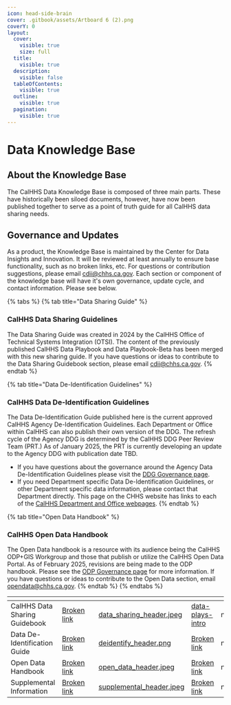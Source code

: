 ```yaml
---
icon: head-side-brain
cover: .gitbook/assets/Artboard 6 (2).png
coverY: 0
layout:
  cover:
    visible: true
    size: full
  title:
    visible: true
  description:
    visible: false
  tableOfContents:
    visible: true
  outline:
    visible: true
  pagination:
    visible: true
---
```


# Data Knowledge Base

## About the Knowledge Base

The CalHHS Data Knowledge Base is composed of three main parts. These have historically been siloed documents, however, have now been published together to serve as a point of truth guide for all CalHHS data sharing needs.

## Governance and Updates

As a product, the Knowledge Base is maintained by the Center for Data Insights and Innovation. It will be reviewed at least annually to ensure base functionality, such as no broken links, etc. For questions or contribution suggestions, please email cdii@chhs.ca.gov. Each section or component of the knowledge base will have it's own governance, update cycle, and contact information. Please see below.

{% tabs %}
{% tab title="Data Sharing Guide" %}
### CalHHS Data Sharing Guidelines

The Data Sharing Guide was created in 2024 by the CalHHS Office of Technical Systems Integration (OTSI). The content of the previously published CalHHS Data Playbook and Data Playbook-Beta has been merged with this new sharing guide. If you have questions or ideas to contribute to the Data Sharing Guidebook section, please email [cdii@chhs.ca.gov](mailto:cdii@chhs.ca.gov).
{% endtab %}

{% tab title="Data De-Identification Guidelines" %}
### CalHHS Data De-Identification Guidelines

The Data De-Identification Guide published here is the current approved CalHHS Agency De-Identification Guidelines. Each Department or Office within CalHHS can also publish their own version of the DDG. The refresh cycle of the Agency DDG is determined by the CalHHS DDG Peer Review Team (PRT.) As of January 2025, the PRT is currently developing an update to the Agency DDG with publication date TBD.

* If you have questions about the governance around the Agency Data De-Identification Guidelines please visit the [DDG Governance page](ddg/8.-ddg-governance.md).
* If you need Department specific Data De-Identification Guidelines, or other Department specific data information, please contact that Department directly. This page on the CHHS website has links to each of the [CalHHS Department and Office webpages](https://www.chhs.ca.gov/about/departments-and-offices/).
{% endtab %}

{% tab title="Open Data Handbook" %}
### CalHHS Open Data Handbook

The Open Data handbook is a resource with its audience being the CalHHS ODP+GIS Workgroup and those that publish or utilize the CalHHS Open Data Portal. As of February 2025, revisions are being made to the ODP handbook. Please see the [ODP Governance page](odp/governance.md) for more information. If you have questions or ideas to contribute to the Open Data section, email [opendata@chhs.ca.gov](mailto:opendata@chhs.ca.gov).
{% endtab %}
{% endtabs %}



<table data-card-size="large" data-view="cards"><thead><tr><th></th><th data-type="content-ref"></th><th data-hidden></th><th data-hidden data-card-cover data-type="files"></th><th data-hidden data-card-target data-type="content-ref"></th><th data-hidden data-type="rating" data-max="5"></th><th data-hidden data-type="users" data-multiple></th><th data-hidden data-type="users" data-multiple></th></tr></thead><tbody><tr><td>CalHHS Data Sharing Guidebook</td><td><a href="broken-reference">Broken link</a></td><td></td><td><a href=".gitbook/assets/data_sharing_header.jpeg">data_sharing_header.jpeg</a></td><td><a href="sharing-guide/data-plays-intro/">data-plays-intro</a></td><td>null</td><td></td><td></td></tr><tr><td>Data De-Identification Guide</td><td><a href="broken-reference">Broken link</a></td><td></td><td><a href=".gitbook/assets/deidentify_header.png">deidentify_header.png</a></td><td><a href="broken-reference">Broken link</a></td><td>null</td><td></td><td></td></tr><tr><td>Open Data Handbook</td><td><a href="broken-reference">Broken link</a></td><td></td><td><a href=".gitbook/assets/open_data_header.jpeg">open_data_header.jpeg</a></td><td><a href="broken-reference">Broken link</a></td><td>null</td><td></td><td></td></tr><tr><td>Supplemental Information</td><td><a href="broken-reference">Broken link</a></td><td></td><td><a href=".gitbook/assets/supplemental_header.jpeg">supplemental_header.jpeg</a></td><td><a href="broken-reference">Broken link</a></td><td>null</td><td></td><td></td></tr></tbody></table>

